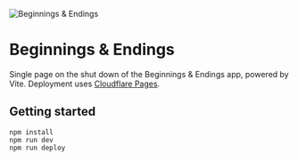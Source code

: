![Beginnings & Endings](https://user-images.githubusercontent.com/449385/218269766-ebb5a6f5-e78e-4125-bb84-ebee65152007.svg)

# Beginnings & Endings

Single page on the shut down of the Beginnings & Endings app, powered by Vite. Deployment uses [Cloudflare Pages](https://pages.cloudflare.com/).

## Getting started

```
npm install
npm run dev
npm run deploy
```
